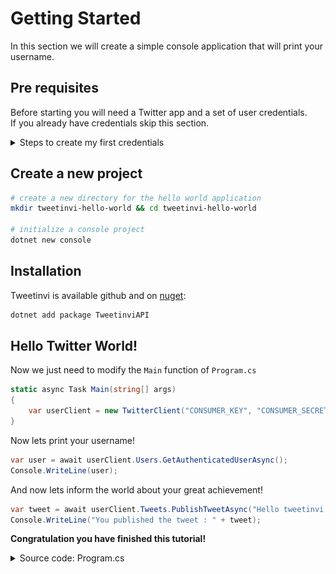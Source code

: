 # Getting Started

In this section we will create a simple console application that will print your username.

## Pre requisites

Before starting you will need a Twitter app and a set of user credentials.\
If you already have credentials skip this section.

<details>
<summary>Steps to create my first credentials</summary>

1. Create a new application on [https://developer.twitter.com/en/apps/create](https://developer.twitter.com/en/apps/create)
2. Select the `Keys and Tokens` tab
3. Click `Generate` next to the **Access token & access token secret**
4. Now you can find your application credentials as well as the additional credentials for authenticating as a user.

<div style="max-width:700px;">

![](./credentials-twitter-page.png)

</div>

</details>

## Create a new project

``` sh
# create a new directory for the hello world application
mkdir tweetinvi-hello-world && cd tweetinvi-hello-world

# initialize a console project
dotnet new console
```


## Installation

Tweetinvi is available github and on [nuget](https://www.nuget.org/packages/TweetinviAPI/):

``` sh
dotnet add package TweetinviAPI
```

## Hello Twitter World!

Now we just need to modify the `Main` function of `Program.cs`

``` c#
static async Task Main(string[] args)
{
    var userClient = new TwitterClient("CONSUMER_KEY", "CONSUMER_SECRET", "ACCESS_TOKEN", "ACCESS_TOKEN_SECRET");
}
```

Now lets print your username!

``` c#
var user = await userClient.Users.GetAuthenticatedUserAsync();
Console.WriteLine(user);
```

And now lets inform the world about your great achievement!

``` c#
var tweet = await userClient.Tweets.PublishTweetAsync("Hello tweetinvi world!");
Console.WriteLine("You published the tweet : " + tweet);
```

**Congratulation you have finished this tutorial!**

<details>
<summary>Source code: Program.cs</summary>

``` c#
using System;
using System.Threading.Tasks;

// You need to add the tweetinvi namespace
using Tweetinvi;

namespace tweetinvi_hello_world
{
    class Program
    {
        static async Task Main(string[] args)
        {
            // we create a client with your user's credentials
            var userClient = new TwitterClient("CONSUMER_KEY", "CONSUMER_SECRET", "ACCESS_TOKEN", "ACCESS_TOKEN_SECRET");

            // request the user's information from Twitter API
            var user = await userClient.Users.GetAuthenticatedUserAsync();
            Console.WriteLine("Hello " + user);

            // publish a tweet
            var tweet = await userClient.Tweets.PublishTweetAsync("Hello tweetinvi world!");
            Console.WriteLine("You published the tweet : " + tweet);
        }
    }
}
```

</details>